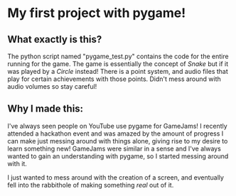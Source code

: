 # My first project with pygame!

## What exactly is this?

The python script named "pygame_test.py" contains the code for the entire running for the game. The game is essentially the concept of _Snake_ but if it was played by a _Circle_ instead!
There is a point system, and audio files that play for certain achievements with those points. Didn't mess around with audio volumes so stay careful!

## Why I made this:

I've always seen people on YouTube use pygame for GameJams! I recently attended a hackathon event and was amazed by the amount of progress I can make just messing around with things alone, giving rise to my desire to learn something new! GameJams were similar in a sense and I've always wanted to gain an understanding with pygame, so I started messing around with it.

I just wanted to mess around with the creation of a screen, and eventually fell into the rabbithole of making something _real_ out of it.
